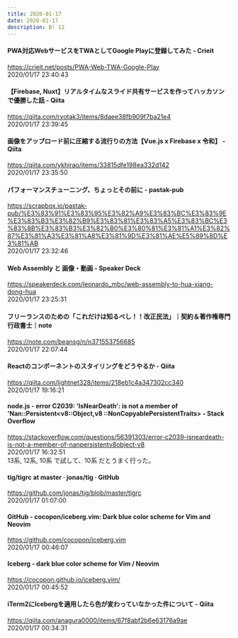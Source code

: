 ```yaml
---
title: 2020-01-17
date: 2020-01-17
description: B! 12
---
```


#### PWA対応WebサービスをTWAとしてGoogle Playに登録してみた - Crieit
https://crieit.net/posts/PWA-Web-TWA-Google-Play<br>
2020/01/17 23:40:43<br>


#### 【Firebase, Nuxt】リアルタイムなスライド共有サービスを作ってハッカソンで優勝した話 - Qiita
https://qiita.com/ryotak3/items/8daee38fb909f7ba21e4<br>
2020/01/17 23:39:45<br>


#### 画像をアップロード前に圧縮する流行りの方法【Vue.js x Firebase x 令和】 - Qiita
https://qiita.com/ykhirao/items/33815dfe198ea332d142<br>
2020/01/17 23:35:50<br>


#### パフォーマンスチューニング、ちょっとその前に - pastak-pub
https://scrapbox.io/pastak-pub/%E3%83%91%E3%83%95%E3%82%A9%E3%83%BC%E3%83%9E%E3%83%B3%E3%82%B9%E3%83%81%E3%83%A5%E3%83%BC%E3%83%8B%E3%83%B3%E3%82%B0%E3%80%81%E3%81%A1%E3%82%87%E3%81%A3%E3%81%A8%E3%81%9D%E3%81%AE%E5%89%8D%E3%81%AB<br>
2020/01/17 23:32:46<br>


#### Web Assembly と 画像・動画 - Speaker Deck
https://speakerdeck.com/leonardo_mbc/web-assembly-to-hua-xiang-dong-hua<br>
2020/01/17 23:25:31<br>


#### フリーランスのための「これだけは知るべし！！改正民法」｜契約＆著作権専門行政書士｜note
https://note.com/beansg/n/n371553756685<br>
2020/01/17 22:07:44<br>


#### Reactのコンポーネントのスタイリングをどうやるか - Qiita
https://qiita.com/lightnet328/items/218eb1c4a347302cc340<br>
2020/01/17 19:16:21<br>


#### node.js - error C2039: 'IsNearDeath': is not a member of 'Nan::Persistent<v8::Object,v8 ::NonCopyablePersistentTraits<T>> - Stack Overflow
https://stackoverflow.com/questions/56391303/error-c2039-isneardeath-is-not-a-member-of-nanpersistentv8object-v8<br>
2020/01/17 16:32:51<br>
13系, 12系, 10系 で試して、10系 だとうまく行った。


#### tig/tigrc at master · jonas/tig · GitHub
https://github.com/jonas/tig/blob/master/tigrc<br>
2020/01/17 01:07:00<br>


#### GitHub - cocopon/iceberg.vim: Dark blue color scheme for Vim and Neovim
https://github.com/cocopon/iceberg.vim<br>
2020/01/17 00:46:07<br>


#### Iceberg - dark blue color scheme for Vim / Neovim
https://cocopon.github.io/iceberg.vim/<br>
2020/01/17 00:45:52<br>


#### iTerm2にIcebergを適用したら色が変わっていなかった件について - Qiita
https://qiita.com/anagura0000/items/67f8abf2b6e63176a9ae<br>
2020/01/17 00:34:31<br>


